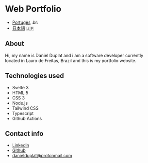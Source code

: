 # Web Portfolio

- [Portugês](PORTUGUESE.md) :br:
- [日本語](JAPANESE.md) :jp:

## About

Hi, my name is Daniel Duplat and i am a software developer 
currently located in Lauro de Freitas, Brazil and this
is my portfolio website.

## Technologies used

- Svelte 3
- HTML 5
- CSS 3
- Node.js
- Tailwind CSS
- Typescript
- Github Actions

## Contact info

- [Linkedin](www.linkedin.com/in/danielduplat)
- [Github](https://github.com/ddaniel1912)
- danielduplat@protonmail.com